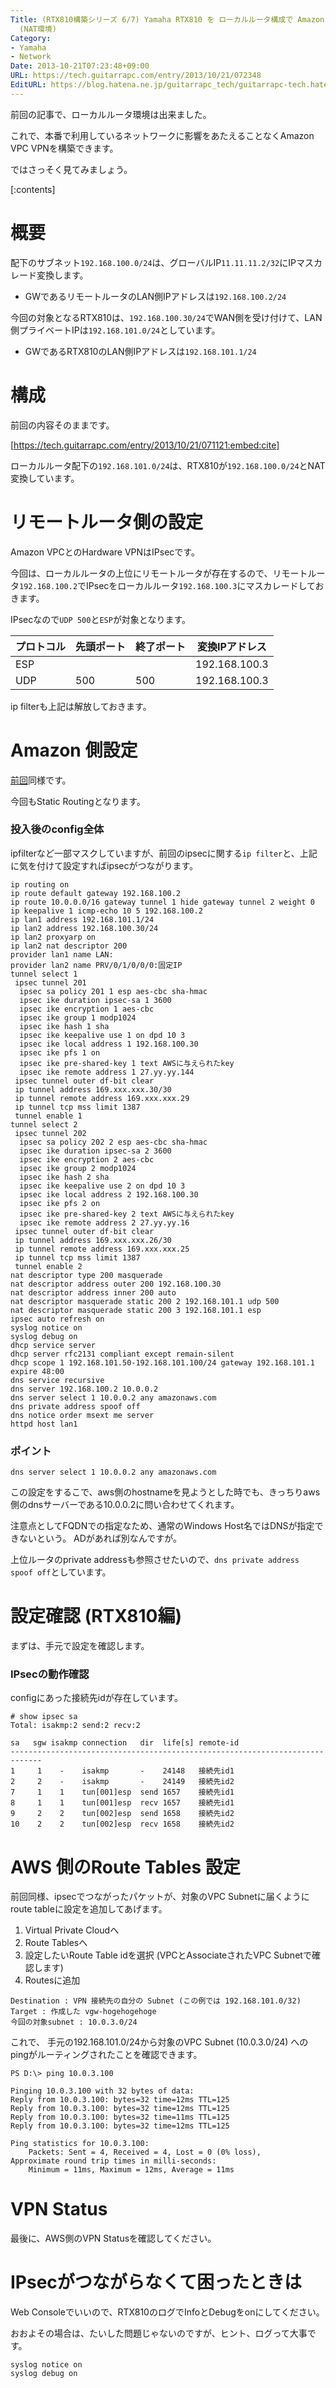 ```yaml
---
Title: (RTX810構築シリーズ 6/7) Yamaha RTX810 を ローカルルータ構成で Amazon VPC と Hardware VPN を構築してみよう
  (NAT環境)
Category:
- Yamaha
- Network
Date: 2013-10-21T07:23:48+09:00
URL: https://tech.guitarrapc.com/entry/2013/10/21/072348
EditURL: https://blog.hatena.ne.jp/guitarrapc_tech/guitarrapc-tech.hatenablog.com/atom/entry/12921228815711165766
---
```


前回の記事で、ローカルルータ環境は出来ました。

これで、本番で利用しているネットワークに影響をあたえることなくAmazon VPC VPNを構築できます。

ではさっそく見てみましょう。

[:contents]

# 概要

配下のサブネット```192.168.100.0/24```は、グローバルIP```11.11.11.2/32```にIPマスカレード変換します。

- GWであるリモートルータのLAN側IPアドレスは```192.168.100.2/24```

今回の対象となるRTX810は、```192.168.100.30/24```でWAN側を受け付けて、LAN側プライベートIPは```192.168.101.0/24```としています。

- GWであるRTX810のLAN側IPアドレスは```192.168.101.1/24```

# 構成

前回の内容そのままです。

[https://tech.guitarrapc.com/entry/2013/10/21/071121:embed:cite]

ローカルルータ配下の```192.168.101.0/24```は、RTX810が```192.168.100.0/24```とNAT変換しています。

# リモートルータ側の設定

Amazon VPCとのHardware VPNはIPsecです。

今回は、ローカルルータの上位にリモートルータが存在するので、リモートルータ```192.168.100.2```でIPsecをローカルルータ```192.168.100.3```にマスカレードしておきます。

IPsecなので```UDP 500```と```ESP```が対象となります。

|プロトコル|先頭ポート|終了ポート|変換IPアドレス|
|----|----|----|----|
|ESP|||192.168.100.3|
|UDP|500|500|192.168.100.3|

ip filterも上記は解放しておきます。

# Amazon 側設定

[前回](http://tech.guitarrapc.com/entry/2013/10/21/064713)同様です。

今回もStatic Routingとなります。


### 投入後のconfig全体

ipfilterなど一部マスクしていますが、前回のipsecに関する```ip filter```と、上記に気を付けて設定すればipsecがつながります。

```
ip routing on
ip route default gateway 192.168.100.2
ip route 10.0.0.0/16 gateway tunnel 1 hide gateway tunnel 2 weight 0
ip keepalive 1 icmp-echo 10 5 192.168.100.2
ip lan1 address 192.168.101.1/24
ip lan2 address 192.168.100.30/24
ip lan2 proxyarp on
ip lan2 nat descriptor 200
provider lan1 name LAN:
provider lan2 name PRV/0/1/0/0/0:固定IP
tunnel select 1
 ipsec tunnel 201
  ipsec sa policy 201 1 esp aes-cbc sha-hmac
  ipsec ike duration ipsec-sa 1 3600
  ipsec ike encryption 1 aes-cbc
  ipsec ike group 1 modp1024
  ipsec ike hash 1 sha
  ipsec ike keepalive use 1 on dpd 10 3
  ipsec ike local address 1 192.168.100.30
  ipsec ike pfs 1 on
  ipsec ike pre-shared-key 1 text AWSに与えられたkey
  ipsec ike remote address 1 27.yy.yy.144
 ipsec tunnel outer df-bit clear
 ip tunnel address 169.xxx.xxx.30/30
 ip tunnel remote address 169.xxx.xxx.29
 ip tunnel tcp mss limit 1387
 tunnel enable 1
tunnel select 2
 ipsec tunnel 202
  ipsec sa policy 202 2 esp aes-cbc sha-hmac
  ipsec ike duration ipsec-sa 2 3600
  ipsec ike encryption 2 aes-cbc
  ipsec ike group 2 modp1024
  ipsec ike hash 2 sha
  ipsec ike keepalive use 2 on dpd 10 3
  ipsec ike local address 2 192.168.100.30
  ipsec ike pfs 2 on
  ipsec ike pre-shared-key 2 text AWSに与えられたkey
  ipsec ike remote address 2 27.yy.yy.16
 ipsec tunnel outer df-bit clear
 ip tunnel address 169.xxx.xxx.26/30
 ip tunnel remote address 169.xxx.xxx.25
 ip tunnel tcp mss limit 1387
 tunnel enable 2
nat descriptor type 200 masquerade
nat descriptor address outer 200 192.168.100.30
nat descriptor address inner 200 auto
nat descriptor masquerade static 200 2 192.168.101.1 udp 500
nat descriptor masquerade static 200 3 192.168.101.1 esp
ipsec auto refresh on
syslog notice on
syslog debug on
dhcp service server
dhcp server rfc2131 compliant except remain-silent
dhcp scope 1 192.168.101.50-192.168.101.100/24 gateway 192.168.101.1 expire 48:00
dns service recursive
dns server 192.168.100.2 10.0.0.2
dns server select 1 10.0.0.2 any amazonaws.com
dns private address spoof off
dns notice order msext me server
httpd host lan1
```

### ポイント

```
dns server select 1 10.0.0.2 any amazonaws.com
```

この設定をするこで、aws側のhostnameを見ようとした時でも、きっちりaws側のdnsサーバーである10.0.0.2に問い合わせてくれます。

注意点としてFQDNでの指定なため、通常のWindows Host名ではDNSが指定できないという。 ADがあれば別なんですが。

上位ルータのprivate addressも参照させたいので、```dns private address spoof off```としています。


# 設定確認 (RTX810編)

まずは、手元で設定を確認します。


### IPsecの動作確認

configにあった接続先idが存在しています。

```
# show ipsec sa
Total: isakmp:2 send:2 recv:2

sa   sgw isakmp connection   dir  life[s] remote-id
-----------------------------------------------------------------------------
1     1    -    isakmp       -    24148   接続先id1
2     2    -    isakmp       -    24149   接続先id2
7     1    1    tun[001]esp  send 1657    接続先id1
8     1    1    tun[001]esp  recv 1657    接続先id1
9     2    2    tun[002]esp  send 1658    接続先id2
10    2    2    tun[002]esp  recv 1658    接続先id2
```


# AWS 側のRoute Tables 設定

前回同様、ipsecでつながったパケットが、対象のVPC Subnetに届くようにroute tableに設定を追加してあげます。

1. Virtual Private Cloudへ
2. Route Tablesへ
3. 設定したいRoute Table idを選択 (VPCとAssociateされたVPC Subnetで確認します)
4. Routesに追加

```
Destination : VPN 接続先の自分の Subnet (この例では 192.168.101.0/32)
Target : 作成した vgw-hogehogehoge
今回の対象subnet : 10.0.3.0/24
```


これで、 手元の192.168.101.0/24から対象のVPC Subnet (10.0.3.0/24) へのpingがルーティングされたことを確認できます。

```
PS D:\> ping 10.0.3.100

Pinging 10.0.3.100 with 32 bytes of data:
Reply from 10.0.3.100: bytes=32 time=12ms TTL=125
Reply from 10.0.3.100: bytes=32 time=12ms TTL=125
Reply from 10.0.3.100: bytes=32 time=11ms TTL=125
Reply from 10.0.3.100: bytes=32 time=12ms TTL=125

Ping statistics for 10.0.3.100:
    Packets: Sent = 4, Received = 4, Lost = 0 (0% loss),
Approximate round trip times in milli-seconds:
    Minimum = 11ms, Maximum = 12ms, Average = 11ms
```

# VPN Status

最後に、AWS側のVPN Statusを確認してください。

# IPsecがつながらなくて困ったときは

Web Consoleでいいので、RTX810のログでInfoとDebugをonにしてください。

おおよその場合は、たいした問題じゃないのですが、ヒント、ログって大事です。

```
syslog notice on
syslog debug on
```
